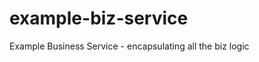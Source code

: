 example-biz-service
===================

Example Business Service - encapsulating all the biz logic
